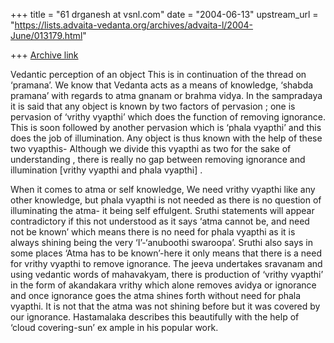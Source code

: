+++
title = "61 drganesh at vsnl.com"
date = "2004-06-13"
upstream_url = "https://lists.advaita-vedanta.org/archives/advaita-l/2004-June/013179.html"

+++
[Archive link](https://lists.advaita-vedanta.org/archives/advaita-l/2004-June/013179.html)



Vedantic perception of an object 
This is in continuation of the thread on ‘pramana’. We know that Vedanta acts as  a means of knowledge, ‘shabda pramana’ with regards to atma gnanam or brahma vidya. In  the sampradaya it is said that any object is known by two factors of pervasion ; one is pervasion of ‘vrithy vyapthi’ which does the function of removing ignorance. This is soon followed by another pervasion which is ‘phala vyapthi’ and this does the job of illumination. Any object is thus known with the help of these two vyapthis- Although we divide this vyapthi as two for the sake of understanding , there is really no gap between removing ignorance and illumination [vrithy vyapthi and phala vyapthi] .

When it comes to atma  or self knowledge, We need vrithy vyapthi like any other knowledge, but phala vyapthi is not needed as there is no question of illuminating the atma- it being self effulgent. Sruthi statements will appear contradictory if this not understood as it says ‘atma cannot be, and need not be known’ which means there is no need for phala vyapthi as it is always shining being the very ‘I’-‘anuboothi swaroopa’.  Sruthi also says in some places ‘Atma has to be known’-here it only means that there is a need for vrithy vyapthi to remove ignorance. The jeeva undertakes sravanam and using vedantic words of mahavakyam, there is production of ‘vrithy vyapthi’ in the form of akandakara vrithy which alone removes avidya or ignorance and once ignorance goes the atma shines forth without need for phala vyapthi. It is not that the atma was not shining before but it was covered by our ignorance. Hastamalaka  describes this beautifully with the help of ‘cloud covering-sun’ ex
ample in his popular work.                                                                                                                                                                                                                                                                                                                 




